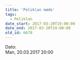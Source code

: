 ```yaml
---
title: 'Peliklan møde'
tags:
  - Peliklan
date_start: 2017-03-20T19:00:00
date_end: 2017-03-20T19:00:00
old_id: 6670
---
```

<div class="field field-type-datetime field-field-tidspunkt">
    <div class="field-items">
            <div class="field-item odd">
                      <div class="field-label-inline-first">
              Dato:&nbsp;</div>
                    Man, 20.03.2017 20:00        </div>
        </div>
</div>